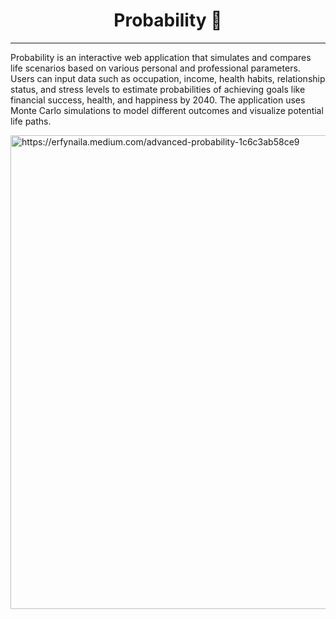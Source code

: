 <h1 align="center">Probability 🎲</h1>
<hr>

Probability is an interactive web application that simulates and compares life scenarios based on various personal and professional parameters. Users can input data such as occupation, income, health habits, relationship status, and stress levels to estimate probabilities of achieving goals like financial success, health, and happiness by 2040. The application uses Monte Carlo simulations to model different outcomes and visualize potential life paths.

<img width="1364" height="758" alt="https://erfynaila.medium.com/advanced-probability-1c6c3ab58ce9" />

